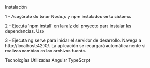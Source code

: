 
Instalación

1 - Asegúrate de tener Node.js y npm instalados en tu sistema.

2 - Ejecuta 'npm install' en la raíz del proyecto para instalar las dependencias.
Uso

3 - Ejecuta ng serve para iniciar el servidor de desarrollo. Navega a http://localhost:4200/. La aplicación se recargará automáticamente si realizas cambios en los archivos fuente.

Tecnologías Utilizadas
Angular
TypeScript
